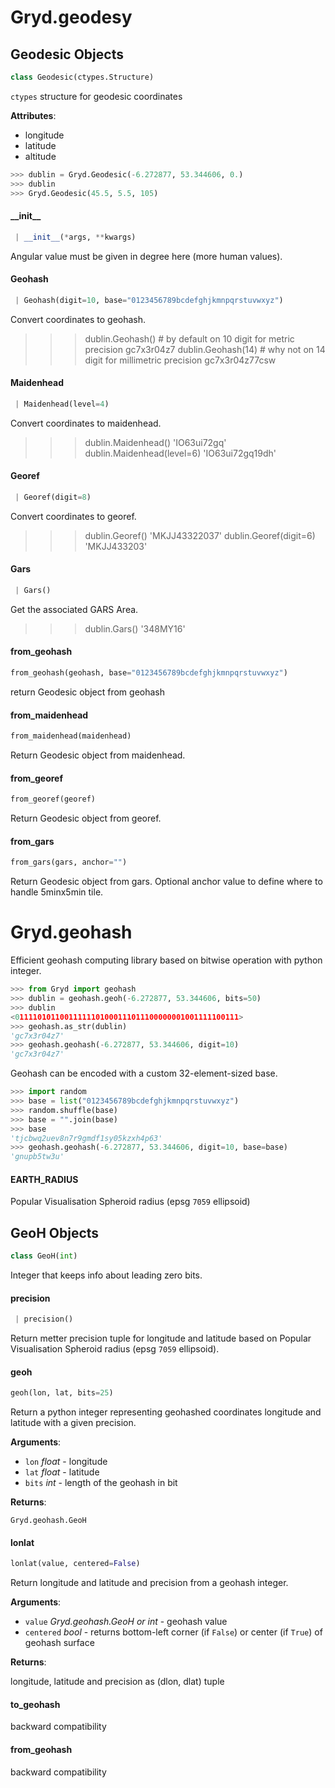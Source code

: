 <a name="Gryd.geodesy"></a>
# Gryd.geodesy

<a name="Gryd.geodesy.Geodesic"></a>
## Geodesic Objects

```python
class Geodesic(ctypes.Structure)
```

`ctypes` structure for geodesic coordinates

**Attributes**:

  + longitude
  + latitude
  + altitude
  
```python
>>> dublin = Gryd.Geodesic(-6.272877, 53.344606, 0.)
>>> dublin
>>> Gryd.Geodesic(45.5, 5.5, 105)
```

<a name="Gryd.geodesy.Geodesic.__init__"></a>
#### \_\_init\_\_

```python
 | __init__(*args, **kwargs)
```

Angular value must be given in degree here (more human values).

<a name="Gryd.geodesy.Geodesic.Geohash"></a>
#### Geohash

```python
 | Geohash(digit=10, base="0123456789bcdefghjkmnpqrstuvwxyz")
```

Convert coordinates to geohash.
>>> dublin.Geohash() # by default on 10 digit for metric precision
gc7x3r04z7
>>> dublin.Geohash(14) # why not on 14 digit for millimetric precision
gc7x3r04z77csw

<a name="Gryd.geodesy.Geodesic.Maidenhead"></a>
#### Maidenhead

```python
 | Maidenhead(level=4)
```

Convert coordinates to maidenhead.
>>> dublin.Maidenhead()
'IO63ui72gq'
>>> dublin.Maidenhead(level=6)
'IO63ui72gq19dh'

<a name="Gryd.geodesy.Geodesic.Georef"></a>
#### Georef

```python
 | Georef(digit=8)
```

Convert coordinates to georef.
>>> dublin.Georef()
'MKJJ43322037'
>>> dublin.Georef(digit=6)
'MKJJ433203'

<a name="Gryd.geodesy.Geodesic.Gars"></a>
#### Gars

```python
 | Gars()
```

Get the associated GARS Area.
>>> dublin.Gars()
'348MY16'

<a name="Gryd.geodesy.from_geohash"></a>
#### from\_geohash

```python
from_geohash(geohash, base="0123456789bcdefghjkmnpqrstuvwxyz")
```

return Geodesic object from geohash

<a name="Gryd.geodesy.from_maidenhead"></a>
#### from\_maidenhead

```python
from_maidenhead(maidenhead)
```

Return Geodesic object from maidenhead.

<a name="Gryd.geodesy.from_georef"></a>
#### from\_georef

```python
from_georef(georef)
```

Return Geodesic object from georef.

<a name="Gryd.geodesy.from_gars"></a>
#### from\_gars

```python
from_gars(gars, anchor="")
```

Return Geodesic object from gars. Optional anchor value to define where to
handle 5minx5min tile.

<a name="Gryd.geohash"></a>
# Gryd.geohash

Efficient geohash computing library based on bitwise operation with python
integer.

```python
>>> from Gryd import geohash
>>> dublin = geohash.geoh(-6.272877, 53.344606, bits=50)
>>> dublin
<01111010110011111101000111011100000001001111100111>
>>> geohash.as_str(dublin)
'gc7x3r04z7'
>>> geohash.geohash(-6.272877, 53.344606, digit=10)
'gc7x3r04z7'
```

Geohash can be encoded with a custom 32-element-sized base.

```python
>>> import random
>>> base = list("0123456789bcdefghjkmnpqrstuvwxyz")
>>> random.shuffle(base)
>>> base = "".join(base)
>>> base
'tjcbwq2uev8n7r9gmdf1sy05kzxh4p63'
>>> geohash.geohash(-6.272877, 53.344606, digit=10, base=base)
'gnupb5tw3u'
```

<a name="Gryd.geohash.EARTH_RADIUS"></a>
#### EARTH\_RADIUS

Popular Visualisation Spheroid radius (epsg `7059` ellipsoid)

<a name="Gryd.geohash.GeoH"></a>
## GeoH Objects

```python
class GeoH(int)
```

Integer that keeps info about leading zero bits.

<a name="Gryd.geohash.GeoH.precision"></a>
#### precision

```python
 | precision()
```

Return metter precision tuple for longitude and latitude based on
Popular Visualisation Spheroid radius (epsg `7059` ellipsoid).

<a name="Gryd.geohash.geoh"></a>
#### geoh

```python
geoh(lon, lat, bits=25)
```

Return a python integer representing geohashed coordinates longitude and
latitude with a given precision.

**Arguments**:

- `lon` _float_ - longitude
- `lat` _float_ - latitude
- `bits` _int_ - length of the geohash in bit

**Returns**:

  `Gryd.geohash.GeoH`

<a name="Gryd.geohash.lonlat"></a>
#### lonlat

```python
lonlat(value, centered=False)
```

Return longitude and latitude and precision from a geohash integer.

**Arguments**:

- `value` _Gryd.geohash.GeoH or int_ - geohash value
- `centered` _bool_ - returns bottom-left corner (if `False`) or center (if
  `True`) of geohash surface

**Returns**:

  longitude, latitude and precision as (dlon, dlat) tuple

<a name="Gryd.geohash.to_geohash"></a>
#### to\_geohash

backward compatibility

<a name="Gryd.geohash.from_geohash"></a>
#### from\_geohash

backward compatibility

